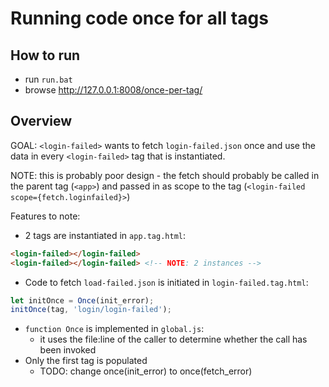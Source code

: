 # Running code once for all tags

## How to run
* run `run.bat`
* browse http://127.0.0.1:8008/once-per-tag/

## Overview

GOAL: `<login-failed>` wants to fetch `login-failed.json` once and use the data in every `<login-failed>` tag that is instantiated.

NOTE: this is probably poor design - the fetch should probably be called in the parent tag (`<app>`) and passed in as scope to the tag (`<login-failed scope={fetch.loginfailed}>`)

Features to note:
* 2 tags are instantiated in `app.tag.html`:

```html
<login-failed></login-failed>
<login-failed></login-failed> <!-- NOTE: 2 instances -->
```

* Code to fetch `load-failed.json` is initiated in `login-failed.tag.html`:

```js
let initOnce = Once(init_error);
initOnce(tag, 'login/login-failed');
```

* `function Once` is implemented in `global.js`:
  * it uses the file:line of the caller to determine whether the call has been invoked
* Only the first tag is populated
  * TODO: change once(init_error) to once(fetch_error)
